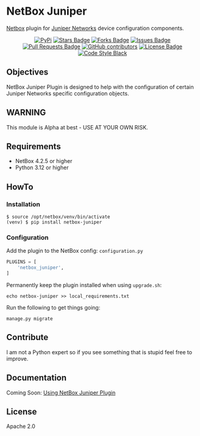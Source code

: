 # NetBox Juniper
[Netbox](https://github.com/netbox-community/netbox) plugin for [Juniper Networks](https://www.juniper.net) device configuration components.

<div align="center">
<a href="https://pypi.org/project/netbox-juniper/"><img src="https://img.shields.io/pypi/v/netbox-juniper" alt="PyPi"/></a>
<a href="https://github.com/micko/netbox-juniper/stargazers"><img src="https://img.shields.io/github/stars/micko/netbox-juniper?style=flat" alt="Stars Badge"/></a>
<a href="https://github.com/micko/netbox-juniper/network/members"><img src="https://img.shields.io/github/forks/micko/netbox-juniper?style=flat" alt="Forks Badge"/></a>
<a href="https://github.com/micko/netbox-juniper/issues"><img src="https://img.shields.io/github/issues/micko/netbox-juniper" alt="Issues Badge"/></a>
<a href="https://github.com/micko/netbox-juniper/pulls"><img src="https://img.shields.io/github/issues-pr/micko/netbox-juniper" alt="Pull Requests Badge"/></a>
<a href="https://github.com/micko/netbox-juniper/graphs/contributors"><img alt="GitHub contributors" src="https://img.shields.io/github/contributors/micko/netbox-juniper?color=2b9348"></a>
<a href="https://github.com/micko/netbox-juniper/blob/master/LICENSE"><img src="https://img.shields.io/github/license/micko/netbox-juniper?color=2b9348" alt="License Badge"/></a>
<a href="https://github.com/psf/black"><img src="https://img.shields.io/badge/code%20style-black-000000.svg" alt="Code Style Black"/></a>
</div>

## Objectives
NetBox Juniper Plugin is designed to help with the configuration of certain Juniper Networks specific configuration objects.

## WARNING
This module is Alpha at best - USE AT YOUR OWN RISK.

## Requirements
* NetBox 4.2.5 or higher
* Python 3.12 or higher

## HowTo

### Installation

```
$ source /opt/netbox/venv/bin/activate
(venv) $ pip install netbox-juniper
```

### Configuration

Add the plugin to the NetBox config: `configuration.py`

```python
PLUGINS = [
    'netbox_juniper',
]
```

Permanently keep the plugin installed when using `upgrade.sh`:

```
echo netbox-juniper >> local_requirements.txt
```

Run the following to get things going:

```
manage.py migrate
```

## Contribute

I am not a Python expert so if you see something that is stupid feel free to improve.

## Documentation

Coming Soon: [Using NetBox Juniper Plugin](docs/using_netbox_juniper.md)

## License

Apache 2.0
